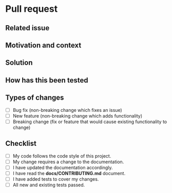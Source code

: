 # Pull request

<!---
IMPORTANT: Please do not create a Pull Request without first creating an issue and
reading our contributing guidelines (docs/CONTRIBUTING.md)

You can skip this if you're fixing a typo.
--->

## Related issue

<!---
Copybara Action only accepts pull requests related to open issues
If suggesting a new feature or change, please discuss it in an issue first
If fixing a bug, there should be an issue describing it with steps to reproduce
Please link to the issue here
-->

## Motivation and context

<!---
Explain the context and why you're making that change.  What is the
problem you're trying to solve? In some cases there is not a problem
and this can be thought of being the motivation for your change.
--->

## Solution

<!---
Describe the modifications you've done.
What will change as a result of your pull request?
--->

## How has this been tested

<!---
Please describe in detail how you tested your changes.
Include details of your testing environment, and the tests you ran to
see how your change affects other areas of the code, etc.
If this change has an impact on UX, include screenshots or a video.
--->

<!-- project-pull-request -->

## Types of changes

<!--- What types of changes does your code introduce? Put an `x` in all the boxes that apply: -->

- [ ] Bug fix (non-breaking change which fixes an issue)
- [ ] New feature (non-breaking change which adds functionality)
- [ ] Breaking change (fix or feature that would cause existing functionality to change)

## Checklist

<!--- Go over all the following points, and put an `x` in all the boxes that apply. -->
<!--- If you're unsure about any of these, don't hesitate to ask. We're here to help! -->

- [ ] My code follows the code style of this project.
- [ ] My change requires a change to the documentation.
- [ ] I have updated the documentation accordingly.
- [ ] I have read the **docs/CONTRIBUTING.md** document.
- [ ] I have added tests to cover my changes.
- [ ] All new and existing tests passed.
